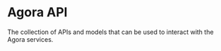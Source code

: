 # Agora API

The collection of APIs and models that can be used to interact with the Agora services.
